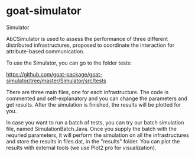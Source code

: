 # goat-simulator

Simulator

AbCSimulator is used to assess the performance of three different distributed infrastructures, proposed to coordinate the interaction for attribute-based communication.

To use the Simulator, you can go to the folder tests: 

https://github.com/goat-package/goat-simulator/tree/master/Simulator/src/tests

There are three main files, one for each infrastructure. The code is commented and self-explanatory and you can change the parameters and get results. After the simulation is finished, the results will be plotted for you.

In case you want to run a batch of tests, you can try our batch simulation file, named SimulationBatch.Java. Once you supply the batch with the requried parameters, it will perform the simulation on all the infrastructures and store the results in files.dat, in the "results" folder. You can plot the results with external tools (we use Plot2 pro for visualization).
